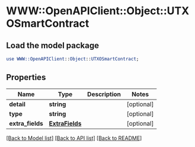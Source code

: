 # WWW::OpenAPIClient::Object::UTXOSmartContract

## Load the model package
```perl
use WWW::OpenAPIClient::Object::UTXOSmartContract;
```

## Properties
Name | Type | Description | Notes
------------ | ------------- | ------------- | -------------
**detail** | **string** |  | [optional] 
**type** | **string** |  | [optional] 
**extra_fields** | [**ExtraFields**](ExtraFields.md) |  | [optional] 

[[Back to Model list]](../README.md#documentation-for-models) [[Back to API list]](../README.md#documentation-for-api-endpoints) [[Back to README]](../README.md)


